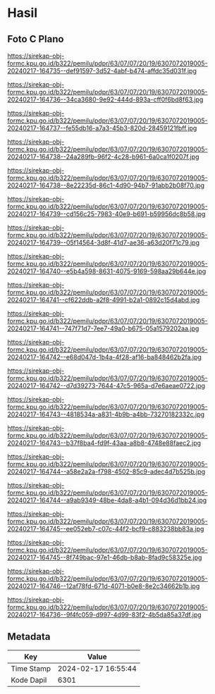 # Hasil

## Foto C Plano

https://sirekap-obj-formc.kpu.go.id/b322/pemilu/pdpr/63/07/07/20/19/6307072019005-20240217-164735--def91597-3d52-4abf-b474-affdc35d031f.jpg

https://sirekap-obj-formc.kpu.go.id/b322/pemilu/pdpr/63/07/07/20/19/6307072019005-20240217-164736--34ca3680-9e92-444d-893a-cff0f6bd8f63.jpg

https://sirekap-obj-formc.kpu.go.id/b322/pemilu/pdpr/63/07/07/20/19/6307072019005-20240217-164737--fe55db16-a7a3-45b3-820d-28459121fbff.jpg

https://sirekap-obj-formc.kpu.go.id/b322/pemilu/pdpr/63/07/07/20/19/6307072019005-20240217-164738--24a289fb-96f2-4c28-b961-6a0ca1f0207f.jpg

https://sirekap-obj-formc.kpu.go.id/b322/pemilu/pdpr/63/07/07/20/19/6307072019005-20240217-164738--8e22235d-86c1-4d90-94b7-91abb2b08f70.jpg

https://sirekap-obj-formc.kpu.go.id/b322/pemilu/pdpr/63/07/07/20/19/6307072019005-20240217-164739--cd156c25-7983-40e9-b691-b59956dc8b58.jpg

https://sirekap-obj-formc.kpu.go.id/b322/pemilu/pdpr/63/07/07/20/19/6307072019005-20240217-164739--05f14564-3d8f-41d7-ae36-a63d20f71c79.jpg

https://sirekap-obj-formc.kpu.go.id/b322/pemilu/pdpr/63/07/07/20/19/6307072019005-20240217-164740--e5b4a598-8631-4075-9169-598aa29b644e.jpg

https://sirekap-obj-formc.kpu.go.id/b322/pemilu/pdpr/63/07/07/20/19/6307072019005-20240217-164741--cf622ddb-a2f8-4991-b2a1-0892c15d4abd.jpg

https://sirekap-obj-formc.kpu.go.id/b322/pemilu/pdpr/63/07/07/20/19/6307072019005-20240217-164741--747f71d7-7ee7-49a0-b675-05a1579202aa.jpg

https://sirekap-obj-formc.kpu.go.id/b322/pemilu/pdpr/63/07/07/20/19/6307072019005-20240217-164742--e68d047d-1b4a-4f28-af16-ba848462b2fa.jpg

https://sirekap-obj-formc.kpu.go.id/b322/pemilu/pdpr/63/07/07/20/19/6307072019005-20240217-164742--d7d39273-7644-47c5-965a-d7e6aeae0722.jpg

https://sirekap-obj-formc.kpu.go.id/b322/pemilu/pdpr/63/07/07/20/19/6307072019005-20240217-164743--4818534a-a831-4b9b-a4bb-73270182332c.jpg

https://sirekap-obj-formc.kpu.go.id/b322/pemilu/pdpr/63/07/07/20/19/6307072019005-20240217-164743--b37f8ba4-fd9f-43aa-a8b8-4748e88faec2.jpg

https://sirekap-obj-formc.kpu.go.id/b322/pemilu/pdpr/63/07/07/20/19/6307072019005-20240217-164744--a58e2a2a-f798-4502-85c9-adec4d7b525b.jpg

https://sirekap-obj-formc.kpu.go.id/b322/pemilu/pdpr/63/07/07/20/19/6307072019005-20240217-164744--a9ab9349-48be-4da8-a4b1-094d36d1bb24.jpg

https://sirekap-obj-formc.kpu.go.id/b322/pemilu/pdpr/63/07/07/20/19/6307072019005-20240217-164745--ee052eb7-c07c-44f2-bcf9-c883238bb83a.jpg

https://sirekap-obj-formc.kpu.go.id/b322/pemilu/pdpr/63/07/07/20/19/6307072019005-20240217-164745--8f749bac-97e1-46db-b8ab-8fad9c58325e.jpg

https://sirekap-obj-formc.kpu.go.id/b322/pemilu/pdpr/63/07/07/20/19/6307072019005-20240217-164746--12af78fd-671d-4071-b0e8-8e2c34662b1b.jpg

https://sirekap-obj-formc.kpu.go.id/b322/pemilu/pdpr/63/07/07/20/19/6307072019005-20240217-164736--9f4fc059-d997-4d99-83f2-4b5da85a37df.jpg


## Metadata

| Key        | Value               |
| ---------- | ------------------- |
| Time Stamp | 2024-02-17 16:55:44 |
| Kode Dapil | 6301                |



